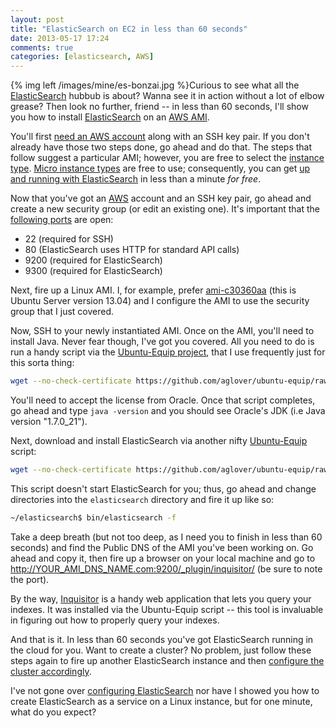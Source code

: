 ```yaml
---
layout: post
title: "ElasticSearch on EC2 in less than 60 seconds"
date: 2013-05-17 17:24
comments: true
categories: [elasticsearch, AWS]
---
```


{% img left /images/mine/es-bonzai.jpg %}Curious to see what all the [ElasticSearch](http://www.elasticsearch.org/) hubbub is about? Wanna see it in action without a lot of elbow grease? Then look no further, friend -- in less than 60 seconds, I'll show you how to install [ElasticSearch](http://www.ibm.com/developerworks/java/library/j-javadev2-24/) on an [AWS AMI](http://aws.amazon.com/). 

You'll first [need an AWS account](http://www.drdobbs.com/web-development/getting-started-with-the-cloud-amazon-we/231601598) along with an SSH key pair. If you don't already have those two steps done, go ahead and do that. The steps that follow suggest a particular AMI; however, you are free to select the [instance type](http://aws.amazon.com/ec2/instance-types/). [Micro instance types](http://docs.aws.amazon.com/AWSEC2/latest/UserGuide/instance-types.html) are free to use; consequently, you can get [up and running with ElasticSearch](http://thediscoblog.com/blog/2013/05/14/the-democratization-of-search/) in less than a minute _for free_. 

<!-- more -->

Now that you've got an [AWS](http://www.ibm.com/developerworks/web/library/j-s3/) account and an SSH key pair, go ahead and create a new security group (or edit an existing one). It's important that the [following ports](http://www.elasticsearch.org/tutorials/elasticsearch-on-ec2/) are open: 

* 22 (required for SSH)
* 80 (ElasticSearch uses HTTP for standard API calls)
* 9200 (required for ElasticSearch)
* 9300 (required for ElasticSearch)

Next, fire up a Linux AMI. I, for example, prefer [ami-c30360aa](http://cloud-images.ubuntu.com/locator/ec2/ ) (this is Ubuntu Server version 13.04) and I configure the AMI to use the security group that I just covered. 

Now, SSH to your newly instantiated AMI.  Once on the AMI, you'll need to install Java. Never fear though, I've got you covered. All you need to do is run a handy script via the [Ubuntu-Equip project](https://github.com/aglover/ubuntu-equip), that I use frequently just for this sorta thing: 

``` bash installing Java
wget --no-check-certificate https://github.com/aglover/ubuntu-equip/raw/master/equip_java.sh && bash equip_java.sh
```

You'll need to accept the license from Oracle. Once that script completes, go ahead and type  `java -version` and you should see Oracle's JDK (i.e Java version "1.7.0_21"). 

Next, download and install ElasticSearch via another nifty [Ubuntu-Equip](https://github.com/aglover/ubuntu-equip) script: 

``` bash installing elasticsearch
wget --no-check-certificate https://github.com/aglover/ubuntu-equip/raw/master/equip_elasticsearch.sh && bash equip_elasticsearch.sh
```

This script doesn't start ElasticSearch for you; thus, go ahead and change directories into the `elasticsearch` directory and fire it up like so:

``` bash starting elasticsearch
~/elasticsearch$ bin/elasticsearch -f
```

Take a deep breath (but not too deep, as I need you to finish in less than 60 seconds) and find the Public DNS of the AMI you've been working on. Go ahead and copy it, then fire up a browser on your local machine and go to http://YOUR_AMI_DNS_NAME.com:9200/_plugin/inquisitor/ (be sure to note the port). 

By the way, [Inquisitor](https://github.com/polyfractal/elasticsearch-inquisitor) is a handy web application that lets you query your indexes. It was installed via the Ubuntu-Equip script -- this tool is invaluable in figuring out how to properly query your indexes. 

And that is it. In less than 60 seconds you've got ElasticSearch running in the cloud for you. Want to create a cluster? No problem, just follow these steps again to fire up another ElasticSearch instance and then [configure the cluster accordingly](http://www.elasticsearch.org/videos/three-nodes-and-one-cluster/). 

I've not gone over [configuring ElasticSearch](http://www.elasticsearch.org/guide/reference/setup/configuration/) nor have I showed you how to create ElasticSearch as a service on a Linux instance, but for one minute, what do you expect? 



